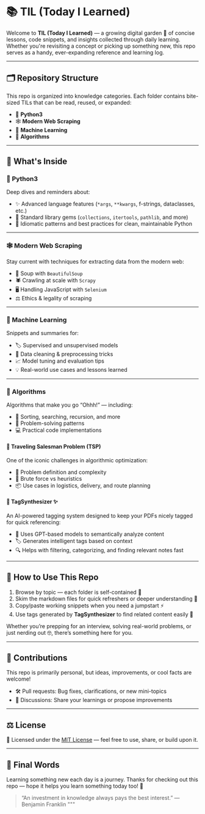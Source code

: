 # 📚 TIL (Today I Learned)

Welcome to **TIL (Today I Learned)** — a growing digital garden 🌱 of concise lessons, code snippets, and insights collected through daily learning. Whether you're revisiting a concept or picking up something new, this repo serves as a handy, ever-expanding reference and learning log.

---

## 🗂️ Repository Structure

This repo is organized into knowledge categories. Each folder contains bite-sized TILs that can be read, reused, or expanded:

- 🐍 **Python3**
- 🕸️ **Modern Web Scraping**
- 🧠 **Machine Learning**
- 🧮 **Algorithms**

---

## 🧾 What's Inside

### 🐍 Python3
Deep dives and reminders about:

- ✨ Advanced language features (`*args`, `**kwargs`, f-strings, dataclasses, etc.)
- 🧰 Standard library gems (`collections`, `itertools`, `pathlib`, and more)
- 🧼 Idiomatic patterns and best practices for clean, maintainable Python

---

### 🕸️ Modern Web Scraping
Stay current with techniques for extracting data from the modern web:

- 🍲 Soup with `BeautifulSoup`
- 🕷️ Crawling at scale with `Scrapy`
- 🖥️ Handling JavaScript with `Selenium`
- ⚖️ Ethics & legality of scraping

---

### 🧠 Machine Learning
Snippets and summaries for:

- 🏷️ Supervised and unsupervised models
- 🧹 Data cleaning & preprocessing tricks
- 📈 Model tuning and evaluation tips
- 💡 Real-world use cases and lessons learned

---

### 🧮 Algorithms
Algorithms that make you go “Ohhh!” — including:

- 🔄 Sorting, searching, recursion, and more
- 🧠 Problem-solving patterns
- 💻 Practical code implementations

#### 🚗 Traveling Salesman Problem (TSP)
One of the iconic challenges in algorithmic optimization:

- 📍 Problem definition and complexity
- 🧭 Brute force vs heuristics
- 📦 Use cases in logistics, delivery, and route planning

#### 🧠 TagSynthesizer ✨

An AI-powered tagging system designed to keep your PDFs nicely tagged for quick referencing:

- 🤖 Uses GPT-based models to semantically analyze content
- 🏷️ Generates intelligent tags based on context
- 🔍 Helps with filtering, categorizing, and finding relevant notes fast


---

## 🔎 How to Use This Repo

1. Browse by topic — each folder is self-contained 📁
2. Skim the markdown files for quick refreshers or deeper understanding 📘
3. Copy/paste working snippets when you need a jumpstart ⚡
4. Use tags generated by **TagSynthesizer** to find related content easily 🔖

Whether you’re prepping for an interview, solving real-world problems, or just nerding out 🤓, there’s something here for you.

---

## 🙌 Contributions

This repo is primarily personal, but ideas, improvements, or cool facts are welcome!

- 🛠️ Pull requests: Bug fixes, clarifications, or new mini-topics
- 💬 Discussions: Share your learnings or propose improvements

---

## ⚖️ License

📝 Licensed under the [MIT License](https://github.com/norbertosanchezdichi/TIL/blob/master/LICENSE) — feel free to use, share, or build upon it.

---

## 💬 Final Words

Learning something new each day is a journey. Thanks for checking out this repo — hope it helps you learn something today too! 🌟

> “An investment in knowledge always pays the best interest.” — Benjamin Franklin
"""